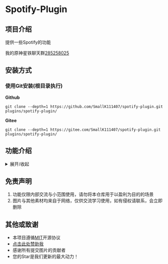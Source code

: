 # Spotify-Plugin

## 项目介绍

提供一些Spotify的功能

我的原神星铁聊天群[285258025](http://qm.qq.com/cgi-bin/qm/qr?_wv=1027&k=9Fx5uUBjOPGuAvf-L-lXwkj4M9PAoytZ&authKey=nQ9xxvMPl1spFsQOrPfcl4aGJDASFGD5HRlgTXwsHIflNV8G6YXDeyIbLp%2FelueR&noverify=0&group_code=285258025)

## 安装方式

### 使用Git安装(根目录执行)

**Github**
```
git clone --depth=1 https://github.com/SmallK111407/spotify-plugin.git plugins/spotify-plugin/
```
**Gitee**
```
git clone --depth=1 https://gitee.com/SmallK111407/spotify-plugin.git plugins/spotify-plugin/
```

## 功能介绍

<details><summary>展开/收起</summary>

### 1.待添加...

### 2.更新`Spotify插件`(仅主人)

发送`#sp更新`即可更新`Spotify插件`

</details>

## 免责声明

1. 功能仅限内部交流与小范围使用，请勿将本仓库用于以盈利为目的的场景
2. 图片与其他素材均来自于网络，仅供交流学习使用，如有侵权请联系，会立即删除

## 其他或致谢
* 本项目遵循[MIT](./LICENSE)开源协议
* [点击此处赞助我](../../../../SmallK111407/SponsorList)
* 感谢所有提交图片的贡献者
* 您的Star是我们更新的最大动力！

